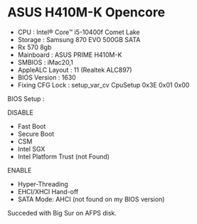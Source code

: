 # ASUS H410M-K Opencore

- CPU : Intel® Core™ i5-10400f Comet Lake
- Storage : Samsung 870 EVO 500GB SATA  
- Rx 570 8gb
- Mainboard : ASUS PRIME H410M-K
- SMBIOS :  iMac20,1
- AppleALC Layout : 11 (Realtek ALC897)
- BIOS Version : 1630
- Fixing CFG Lock : setup_var_cv CpuSetup 0x3E 0x01 0x00

BIOS Setup :

DISABLE 
- Fast Boot
- Secure Boot
- CSM
- Intel SGX
- Intel Platform Trust (not Found)

ENABLE
- Hyper-Threading
- EHCI/XHCI Hand-off
- SATA Mode: AHCI (not found on my BIOS version)

Succeded with Big Sur on AFPS disk.
